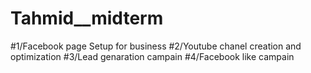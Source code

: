 # Tahmid__midterm
#1/Facebook page Setup for business
#2/Youtube chanel creation and optimization
#3/Lead genaration campain
#4/Facebook like campain
